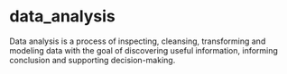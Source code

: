 # data_analysis
Data analysis is a process of inspecting, cleansing, transforming and modeling data with the goal of discovering useful information, informing conclusion and supporting decision-making. 
